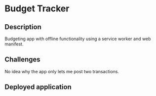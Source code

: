 # Budget Tracker

## Description

Budgeting app with offline functionality using a service worker and web manifest.

## Challenges

No idea why the app only lets me post two transactions.

## Deployed application


